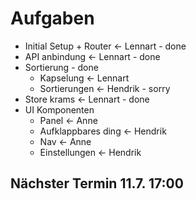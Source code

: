 # Aufgaben

-   Initial Setup + Router <- Lennart - done
-   API anbindung <- Lennart - done
-   Sortierung - done
    -   Kapselung <- Lennart
    -   Sortierungen <- Hendrik - sorry
-   Store krams <- Lennart - done
-   UI Komponenten
    -   Panel <- Anne
    -   Aufklappbares ding <- Hendrik
    -   Nav <- Anne
    -   Einstellungen <- Hendrik

## Nächster Termin 11.7. 17:00
